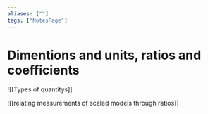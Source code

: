 ```yaml
---
aliases: [""]
tags: ["NotesPage"]
---
```


# Dimentions and units, ratios and coefficients

![[Types of quantitys]]

![[relating measurements of scaled models through ratios]]